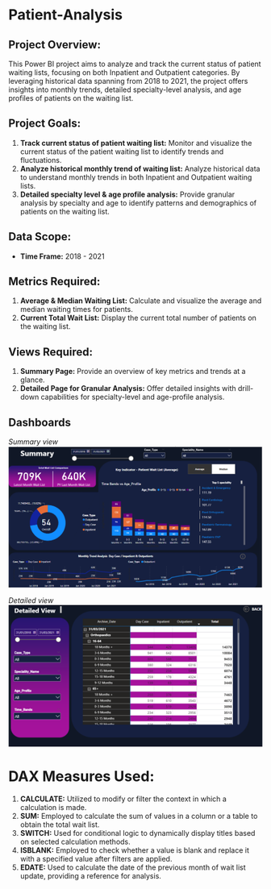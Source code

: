 # Patient-Analysis

## Project Overview:
This Power BI project aims to analyze and track the current status of patient waiting lists, focusing on both Inpatient and Outpatient categories. By leveraging historical data spanning from 2018 to 2021, the project offers insights into monthly trends, detailed specialty-level analysis, and age profiles of patients on the waiting list.

## Project Goals:
1. **Track current status of patient waiting list:** Monitor and visualize the current status of the patient waiting list to identify trends and fluctuations.
2. **Analyze historical monthly trend of waiting list:** Analyze historical data to understand monthly trends in both Inpatient and Outpatient waiting lists.
3. **Detailed specialty level & age profile analysis:** Provide granular analysis by specialty and age to identify patterns and demographics of patients on the waiting list.

## Data Scope:
- **Time Frame:** 2018 - 2021

## Metrics Required:
1. **Average & Median Waiting List:** Calculate and visualize the average and median waiting times for patients.
2. **Current Total Wait List:** Display the current total number of patients on the waiting list.

## Views Required:
1. **Summary Page:** Provide an overview of key metrics and trends at a glance.
2. **Detailed Page for Granular Analysis:** Offer detailed insights with drill-down capabilities for specialty-level and age-profile analysis.

## Dashboards
*Summary view*
![Summary](https://github.com/Hormolara216/Patient-Analysis/blob/main/Summary%20view.png?raw=true)

*Detailed view*
![Detailed](https://github.com/Hormolara216/Patient-Analysis/blob/main/Detailed%20view.png?raw=true)

# DAX Measures Used:
1. **CALCULATE:** Utilized to modify or filter the context in which a calculation is made.
2. **SUM:** Employed to calculate the sum of values in a column or a table to obtain the total wait list.
3. **SWITCH:** Used for conditional logic to dynamically display titles based on selected calculation methods.
4. **ISBLANK:** Employed to check whether a value is blank and replace it with a specified value after filters are applied.
5. **EDATE:** Used to calculate the date of the previous month of wait list update, providing a reference for analysis.

